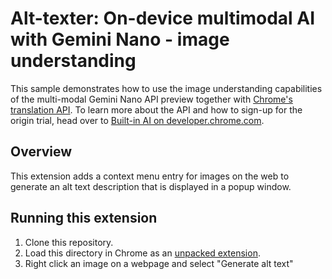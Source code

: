 # Alt-texter: On-device multimodal AI with Gemini Nano - image understanding

This sample demonstrates how to use the image understanding capabilities of the multi-modal Gemini Nano API preview together with [Chrome's translation API](https://developer.chrome.com/docs/ai/translator-api). To learn more about the API and how to sign-up for the origin trial, head over to [Built-in AI on developer.chrome.com](https://developer.chrome.com/docs/extensions/ai/prompt-api).

## Overview

This extension adds a context menu entry for images on the web to generate an alt text description that is displayed in a popup window.

## Running this extension

1. Clone this repository.
1. Load this directory in Chrome as an [unpacked extension](https://developer.chrome.com/docs/extensions/get-started/tutorial/hello-world#load-unpacked).
1. Right click an image on a webpage and select "Generate alt text"
